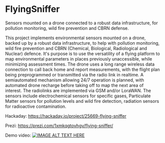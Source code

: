 # FlyingSniffer
Sensors mounted on a drone connected to a robust data infrastructure, for pollution monitoring, wild fire prevention and CBRN defense.

This project implements environmental sensors mounted on a drone, backed up by a robust data infrastructure, to help with pollution monitoring, wild fire prevention and CBRN (Chemical, Biological, Radiological and Nuclear) defence.
It's purpose is to use the versatility of a flying platform to map environmental parameters in places previously unaccessible, while minimizing assessment times.
The drone uses a long range wireless data connection to call back home and report measurements, with the flight plan being preprogrammed or transmitted via the radio link in realtime. A semiautomated mechanism allowing 24/7 operation is planned, with automated drone recharge before taking off to map the next area of interest. The radiolinks are implemented via GSM and/or LoraWAN.
The sensors include electrochemical sensors for specific gases, Particulate Matter sensors for pollution levels and wild fire detection, radiation sensors for radioactive contamination.

Hackaday: 
https://hackaday.io/project/25669-flying-sniffer

Prezi: 
https://prezi.com/1xmkqgtovhgv/flying-sniffer/

Demo video:
[![IMAGE ALT TEXT HERE](https://img.youtube.com/vi/Btk1EAwO4Cs/0.jpg)](https://www.youtube.com/watch?v=Btk1EAwO4Cs)
